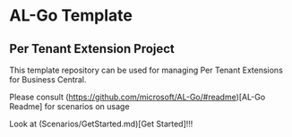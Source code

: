 # AL-Go Template
## Per Tenant Extension Project
This template repository can be used for managing Per Tenant Extensions for Business Central.

Please consult (https://github.com/microsoft/AL-Go/#readme)[AL-Go Readme] for scenarios on usage

Look at (Scenarios/GetStarted.md)[Get Started]!!!
